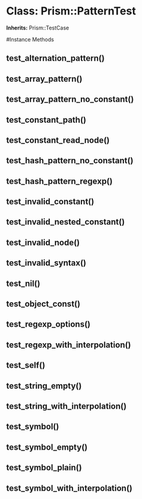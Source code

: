 # Class: Prism::PatternTest
**Inherits:** Prism::TestCase
    




#Instance Methods
## test_alternation_pattern() [](#method-i-test_alternation_pattern)

## test_array_pattern() [](#method-i-test_array_pattern)

## test_array_pattern_no_constant() [](#method-i-test_array_pattern_no_constant)

## test_constant_path() [](#method-i-test_constant_path)

## test_constant_read_node() [](#method-i-test_constant_read_node)

## test_hash_pattern_no_constant() [](#method-i-test_hash_pattern_no_constant)

## test_hash_pattern_regexp() [](#method-i-test_hash_pattern_regexp)

## test_invalid_constant() [](#method-i-test_invalid_constant)

## test_invalid_nested_constant() [](#method-i-test_invalid_nested_constant)

## test_invalid_node() [](#method-i-test_invalid_node)

## test_invalid_syntax() [](#method-i-test_invalid_syntax)

## test_nil() [](#method-i-test_nil)

## test_object_const() [](#method-i-test_object_const)

## test_regexp_options() [](#method-i-test_regexp_options)

## test_regexp_with_interpolation() [](#method-i-test_regexp_with_interpolation)

## test_self() [](#method-i-test_self)

## test_string_empty() [](#method-i-test_string_empty)

## test_string_with_interpolation() [](#method-i-test_string_with_interpolation)

## test_symbol() [](#method-i-test_symbol)

## test_symbol_empty() [](#method-i-test_symbol_empty)

## test_symbol_plain() [](#method-i-test_symbol_plain)

## test_symbol_with_interpolation() [](#method-i-test_symbol_with_interpolation)

